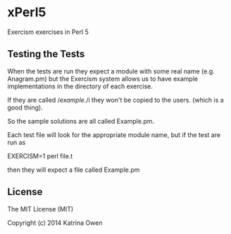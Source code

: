 # xPerl5

Exercism exercises in Perl 5

## Testing the Tests

When the tests are run they expect a module with some real name (e.g. Anagram.pm)
but the Exercism system allows us to have example implementations in the directory
of each exercise.

If they are called /*example.*/i they won't be copied to the users. (which is a good thing).

So the sample solutions are all called Example.pm.

Each test file will look for the appropriate module name, but if the test are run as

   EXERCISM=1 perl file.t

then they will expect a file called Example.pm
## License
The MIT License (MIT)

Copyright (c) 2014 Katrina Owen
